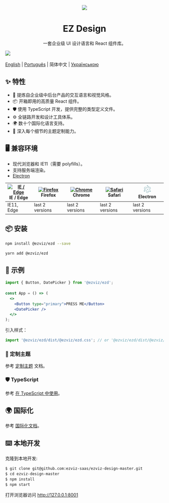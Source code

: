 <p align="center">
  <a href="https://saastest3.ys7.com/ezd/">
    <img width="200" src="https://es.ys7.com/ys/img/logo.256e18ae.png">
  </a>
</p>

<h1 align="center">EZ Design</h1>

<div align="center">

一套企业级 UI 设计语言和 React 组件库。


</div>

[![](https://gw.alipayobjects.com/mdn/rms_08e378/afts/img/A*Ey3wTo-5__QAAAAAAAAAAABkARQnAQ)](https://saastest3.ys7.com/ezd/index-cn)

[English](./README.md) | [Português](./README-pt_BR.md) | 简体中文 | [Українською](./README-uk_UA.md)

## ✨ 特性

- 🌈 提炼自企业级中后台产品的交互语言和视觉风格。
- 📦 开箱即用的高质量 React 组件。
- 🛡 使用 TypeScript 开发，提供完整的类型定义文件。
- ⚙️ 全链路开发和设计工具体系。
- 🌍 数十个国际化语言支持。
- 🎨 深入每个细节的主题定制能力。

## 🖥 兼容环境

- 现代浏览器和 IE11（需要 polyfills）。
- 支持服务端渲染。
- [Electron](https://www.electronjs.org/)

| [<img src="https://raw.githubusercontent.com/alrra/browser-logos/master/src/edge/edge_48x48.png" alt="IE / Edge" width="24px" height="24px" />](http://godban.github.io/browsers-support-badges/)<br>IE / Edge | [<img src="https://raw.githubusercontent.com/alrra/browser-logos/master/src/firefox/firefox_48x48.png" alt="Firefox" width="24px" height="24px" />](http://godban.github.io/browsers-support-badges/)<br>Firefox | [<img src="https://raw.githubusercontent.com/alrra/browser-logos/master/src/chrome/chrome_48x48.png" alt="Chrome" width="24px" height="24px" />](http://godban.github.io/browsers-support-badges/)<br>Chrome | [<img src="https://raw.githubusercontent.com/alrra/browser-logos/master/src/safari/safari_48x48.png" alt="Safari" width="24px" height="24px" />](http://godban.github.io/browsers-support-badges/)<br>Safari | [<img src="https://raw.githubusercontent.com/alrra/browser-logos/master/src/electron/electron_48x48.png" alt="Electron" width="24px" height="24px" />](http://godban.github.io/browsers-support-badges/)<br>Electron |
| --- | --- | --- | --- | --- |
| IE11, Edge | last 2 versions | last 2 versions | last 2 versions | last 2 versions |

## 📦 安装

```bash
npm install @ezviz/ezd --save
```

```bash
yarn add @ezviz/ezd
```

## 🔨 示例

```jsx
import { Button, DatePicker } from '@ezviz/ezd';

const App = () => (
  <>
    <Button type="primary">PRESS ME</Button>
    <DatePicker />
  </>
);
```

引入样式：

```jsx
import '@ezviz/ezd/dist/@ezviz/ezd.css'; // or '@ezviz/ezd/dist/@ezviz/ezd.less'
```

### 🌈 定制主题

参考 [定制主题](https://saastest3.ys7.com/ezd/docs/react/customize-theme-cn) 文档。

### 🛡 TypeScript

参考 [在 TypeScript 中使用](https://saastest3.ys7.com/ezd/docs/react/use-in-typescript-cn)。

## 🌍 国际化

参考 [国际化文档](https://saastest3.ys7.com/ezd/docs/react/i18n-cn)。


## ⌨️ 本地开发

克隆到本地开发:

```bash
$ git clone git@github.com:ezviz-saas/ezviz-design-master.git
$ cd ezviz-design-master
$ npm install
$ npm start
```

打开浏览器访问 http://127.0.0.1:8001

